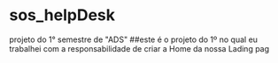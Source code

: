 # sos_helpDesk
projeto do 1° semestre de "ADS"
##este é o projeto do 1º no qual eu trabalhei com a responsabilidade de criar a Home da nossa Lading pag
